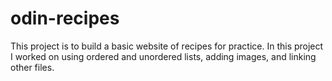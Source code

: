 # odin-recipes
This project is to build a basic website of recipes for practice.
In this project I worked on using ordered and unordered lists, adding images, and linking other files. 